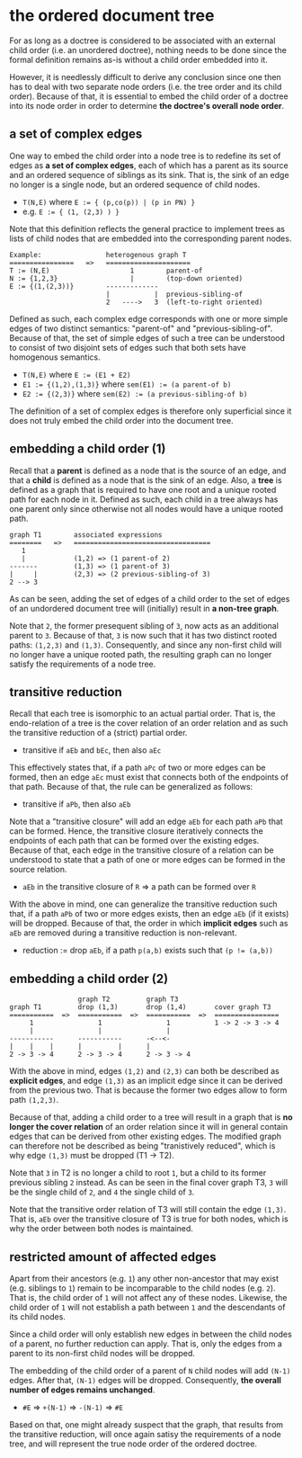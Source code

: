 
<!-- ======================================================================= -->
# the ordered document tree

For as long as a doctree is considered to be associated with an external child
order (i.e. an unordered doctree), nothing needs to be done since the formal
definition remains as-is without a child order embedded into it.

However, it is needlessly difficult to derive any conclusion since one then
has to deal with two separate node orders (i.e. the tree order and its child
order). Because of that, it is essential to embed the child order of a doctree
into its node order in order to determine **the doctree's overall node order**.

<!-- ======================================================================= -->
## a set of complex edges

One way to embed the child order into a node tree is to redefine its set of
edges as **a set of complex edges**, each of which has a parent as its source
and an ordered sequence of siblings as its sink. That is, the sink of an edge
no longer is a single node, but an ordered sequence of child nodes.

* `T(N,E)` where `E := { (p,co(p)) | (p in PN) }`
* e.g. `E := { (1, (2,3) ) }`

Note that this definition reflects the general practice to implement trees
as lists of child nodes that are embedded into the corresponding parent nodes.

```
Example:                heterogenous graph T
================   =>   =====================
T := (N,E)                    1        parent-of
N := {1,2,3}                  |        (top-down oriented)
E := {(1,(2,3))}        -------------
                        |           |  previous-sibling-of
                        2   ---->   3  (left-to-right oriented)
```

Defined as such, each complex edge corresponds with one or more simple edges
of two distinct semantics: "parent-of" and "previous-sibling-of". Because of
that, the set of simple edges of such a tree can be understood to consist of
two disjoint sets of edges such that both sets have homogenous semantics.

* `T(N,E)` where `E := (E1 + E2)`
* `E1 := {(1,2),(1,3)}` where `sem(E1) := (a parent-of b)`
* `E2 := {(2,3)}` where `sem(E2) := (a previous-sibling-of b)`

The definition of a set of complex edges is therefore only superficial since
it does not truly embed the child order into the document tree.

<!-- ======================================================================= -->
## embedding a child order (1)

Recall that a **parent** is defined as a node that is the source of an edge,
and that a **child** is defined as a node that is the sink of an edge. Also,
a **tree** is defined as a graph that is required to have one root and a unique
rooted path for each node in it. Defined as such, each child in a tree always
has one parent only since otherwise not all nodes would have a unique rooted
path.

```
graph T1        associated expressions
========   =>   ==================================
   1
   |            (1,2) => (1 parent-of 2)
-------         (1,3) => (1 parent-of 3)
|     |         (2,3) => (2 previous-sibling-of 3)
2 --> 3
```

As can be seen, adding the set of edges of a child order to the set of edges
of an undordered document tree will (initially) result in **a non-tree graph**.

Note that `2`, the former presequent sibling of `3`, now acts as an additional
parent to `3`. Because of that, `3` is now such that it has two distinct rooted
paths: `(1,2,3)` and `(1,3)`. Consequently, and since any non-first child will
no longer have a unique rooted path, the resulting graph can no longer satisfy
the requirements of a node tree.

<!-- ======================================================================= -->
## transitive reduction

Recall that each tree is isomorphic to an actual partial order. That is, the
endo-relation of a tree is the cover relation of an order relation and as such
the transitive reduction of a (strict) partial order.

* transitive if `aEb` and `bEc`, then also `aEc`

This effectively states that, if a path `aPc` of two or more edges can be
formed, then an edge `aEc` must exist that connects both of the endpoints
of that path. Because of that, the rule can be generalized as follows:

* transitive if `aPb`, then also `aEb`

Note that a "transitive closure" will add an edge `aEb` for each path `aPb`
that can be formed. Hence, the transitive closure iteratively connects the
endpoints of each path that can be formed over the existing edges. Because of
that, each edge in the transitive closure of a relation can be understood to
state that a path of one or more edges can be formed in the source relation.

* `aEb` in the transitive closure of `R` => a path can be formed over `R`

With the above in mind, one can generalize the transitive reduction such that,
if a path `aPb` of two or more edges exists, then an edge `aEb` (if it exists)
will be dropped. Because of that, the order in which **implicit edges** such
as `aEb` are removed during a transitive reduction is non-relevant.

* reduction := drop `aEb`, if a path `p(a,b)` exists such that `(p != (a,b))`

<!-- ======================================================================= -->
## embedding a child order (2)

```
                 graph T2         graph T3
graph T1         drop (1,3)       drop (1,4)       cover graph T3
===========  =>  ===========  =>  ===========  =>  ================
     1                1                1           1 -> 2 -> 3 -> 4
     |                |                |
-----------      -----------      -<--<-
|    |    |      |         |      |
2 -> 3 -> 4      2 -> 3 -> 4      2 -> 3 -> 4
```

With the above in mind, edges `(1,2)` and `(2,3)` can both be described as
**explicit edges**, and edge `(1,3)` as an implicit edge since it can be
derived from the previous two. That is because the former two edges allow
to form path `(1,2,3)`.

Because of that, adding a child order to a tree will result in a graph that
is **no longer the cover relation** of an order relation since it will in
general contain edges that can be derived from other existing edges. The
modified graph can therefore not be described as being "tranistively reduced",
which is why edge `(1,3)` must be dropped (T1 -> T2).

Note that `3` in T2 is no longer a child to root `1`, but a child to its former
previous sibling `2` instead. As can be seen in the final cover graph T3, `3`
will be the single child of `2`, and `4` the single child of `3`.

Note that the transitive order relation of T3 will still contain the edge
`(1,3)`. That is, `aEb` over the transitive closure of T3 is true for both
nodes, which is why the order between both nodes is maintained.

<!-- ======================================================================= -->
## restricted amount of affected edges

Apart from their ancestors (e.g. `1`) any other non-ancestor that may exist
(e.g. siblings to `1`) remain to be incomparable to the child nodes (e.g.
`2`). That is, the child order of `1` will not affect any of these nodes.
Likewise, the child order of `1` will not establish a path between `1` and
the descendants of its child nodes.

Since a child order will only establish new edges in between the child nodes
of a parent, no further reduction can apply. That is, only the edges from a
parent to its non-first child nodes will be dropped.

The embedding of the child order of a parent of `N` child nodes will add
`(N-1)` edges. After that, `(N-1)` edges will be dropped. Consequently,
**the overall number of edges remains unchanged**.

* `#E` => `+(N-1)` => `-(N-1)` => `#E`

Based on that, one might already suspect that the graph, that results from
the transitive reduction, will once again satisy the requirements of a node
tree, and will represent the true node order of the ordered doctree.
